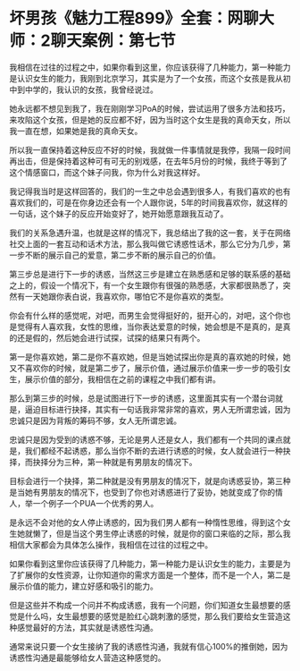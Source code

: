 # 坏男孩《魅力工程899》全套：网聊大师：2聊天案例：第七节

我相信在过往的过程之中，如果你看到这里，你应该获得了几种能力，第一种能力是认识女生的能力，我刚到北京学习，其实是为了一个女孩，而这个女孩是我从初中到中学的，我认识的女孩，我曾经说过。

她永远都不想见到我了，我在刚刚学习PoA的时候，尝试运用了很多方法和技巧，来攻陷这个女孩，但是她的反应都不好，因为当时这个女生是我的真命天女，所以我一直在想，如果她是我的真命天女。

所以我一直保持着这种反应不好的时候，我就做一件事情就是我停，我隔一段时间再出击，但是保持着这种可有可无的别戏感，在去年5月份的时候，我终于等到了这个情感窗口，而这个妹子问我，你为什么对我这样好。

我记得我当时是这样回答的，我们的一生之中总会遇到很多人，有我们喜欢的也有喜欢我们的，可是在你身边还会有一个人跟你说，5年的时间我喜欢你，就这样的一句话，这个妹子的反应开始变好了，她开始愿意跟我互动了。

我们的关系急遇升温，也就是这样的情况下，我总结出了我的这一套，关于在网络社交上面的一套互动和话术方法，那么我叫做它诱惑性话术，那么它分为几步，第一步不断的展示自己的爱意，第二步不断的展示自己的价值。

第三步总是进行下一步的诱惑，当然这三步是建立在熟悉感和足够的联系感的基础之上的，假设一个情况下，有一个女生跟你有很强的熟悉感，大家都很熟悉了，突然有一天她跟你表白说，我喜欢你，哪怕它不是你喜欢的类型。

你会有什么样的感觉呢，对吧，而男生会觉得挺好的，挺开心的，对吧，这个你也是觉得有人喜欢我，女性的思维，当你表达爱意的时候，她会想是不是真的，是真的还是假的，然后她会进行试探，试探的结果只有两个。

第一是你喜欢她，第二是你不喜欢她，但是当她试探出你是真的喜欢她的时候，她又不喜欢你的时候，就是第二步了，展示价值，通过展示价值来一步一步的吸引女生，展示价值的部分，我相信在之前的课程之中我们都有讲。

那么到第三步的时候，总是试图进行下一步的诱惑，这里面其实有一个潜台词就是，逼迫目标进行抉择，其实有一句话我非常非常的喜欢，男人无所谓忠诚，因为忠诚只是因为背叛的筹码不够，女人无所谓忠诚。

忠诚只是因为受到的诱惑不够，无论是男人还是女人，我们都有一个共同的课点就是，我们都经不起诱惑，那么当你不断的去进行诱惑的时候，女人就会进行一种抉择，而抉择分为三种，第一种就是有男朋友的情况下。

目标会进行一个抉择，第二种就是没有男朋友的情况下，就是向诱惑妥协，第三种是当她有男朋友的情况下，也受到了你也对诱惑进行了妥协，她就变成了你的情人，举一个例子一个PUA一个优秀的男人。

是永远不会对他的女人停止诱惑的，因为我们男人都有一种惰性思维，得到这个女生她就懒了，但是当这个男生停止诱惑的时候，就是你的窗口来临的之际，那么我相信大家都会为具体怎么操作，我相信在过往的过程之中。

如果你看到这里你应该获得了几种能力，第一种能力是认识女生的能力，主要是为了扩展你的女性资源，让你知道你的需求方面是一个整体，而不是一个人，第二是展示价值的能力，建立好感和吸引的能力。

但是这些并不构成一个问并不构成诱惑，我有一个问题，你们知道女生最想要的感觉是什么吗，女生最想要的感觉是脸红心跳刺激的感觉，那么我们要给女生营造这种感觉最好的方法，其实就是诱惑性沟通。

通常来说只要一个女生接纳了我的诱惑性沟通，我就有信心100%的推倒她，因为诱惑性沟通是最能够给女人营造这种感觉的。